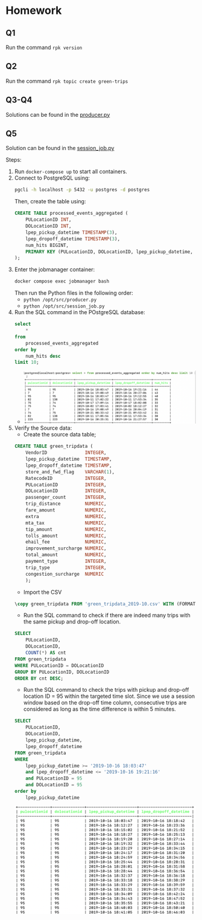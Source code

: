 # Homework

## Q1
Run the command `rpk version`

## Q2
Run the command `rpk topic create green-trips`

## Q3-Q4

Solutions can be found in the [producer.py](https://github.com/fengyu20/data-engineering-zoomcamp-2025/tree/main/pyflink/src/producer.py)


## Q5

Solution can be found in the [session_job.py](https://github.com/fengyu20/data-engineering-zoomcamp-2025/tree/main/pyflink/src/session_job.py)

Steps:
1. Run `docker-compose up` to start all containers.
2. Connect to PostgreSQL using:
   ```bash
   pgcli -h localhost -p 5432 -u postgres -d postgres
   ```
   Then, create the table using:
   ```sql
   CREATE TABLE processed_events_aggregated (
       PULocationID INT,
       DOLocationID INT,
       lpep_pickup_datetime TIMESTAMP(3),
       lpep_dropoff_datetime TIMESTAMP(3),
       num_hits BIGINT,
       PRIMARY KEY (PULocationID, DOLocationID, lpep_pickup_datetime, lpep_dropoff_datetime)
   );
   ```
3. Enter the jobmanager container:
   ```bash
   docker compose exec jobmanager bash
   ```
   Then run the Python files in the following order:
   - `python /opt/src/producer.py`
   - `python /opt/src/session_job.py`
4. Run the SQL command in the POstgreSQL database:
    ```sql
    select 
        *
    from   
        processed_events_aggregated 
    order by 
        num_hits desc 
    limit 10;
    ```
    - ![alt text](image.png)
5. Verify the Source data:
    - Create the source data table;
    ```sql
    CREATE TABLE green_tripdata (
        VendorID              INTEGER,
        lpep_pickup_datetime  TIMESTAMP,
        lpep_dropoff_datetime TIMESTAMP,
        store_and_fwd_flag    VARCHAR(1),
        RatecodeID            INTEGER,
        PULocationID          INTEGER,
        DOLocationID          INTEGER,
        passenger_count       INTEGER,
        trip_distance         NUMERIC,
        fare_amount           NUMERIC,
        extra                 NUMERIC,
        mta_tax               NUMERIC,
        tip_amount            NUMERIC,
        tolls_amount          NUMERIC,
        ehail_fee             NUMERIC, 
        improvement_surcharge NUMERIC,
        total_amount          NUMERIC,
        payment_type          INTEGER,
        trip_type             INTEGER,
        congestion_surcharge  NUMERIC
        );
    ```
    - Import the CSV
    ```sql
    \copy green_tripdata FROM 'green_tripdata_2019-10.csv' WITH (FORMAT csv, HEADER true);
    ```
    - Run the SQL command to check if there are indeed many trips with the same pickup and drop-off location.
    ```sql
    SELECT
        PULocationID,
        DOLocationID,
        COUNT(*) AS cnt
    FROM green_tripdata
    WHERE PULocationID = DOLocationID
    GROUP BY PULocationID, DOLocationID
    ORDER BY cnt DESC;
    ```
    - Run the SQL command to check the trips with pickup and drop-off location ID = 95 within the targeted time slot. Since we use a session window based on the drop-off time column, consecutive trips are considered as long as the time difference is within 5 minutes. 
    ```sql
    SELECT
        PULocationID,
        DOLocationID,
        lpep_pickup_datetime,
        lpep_dropoff_datetime
    FROM green_tripdata
    WHERE 
        lpep_pickup_datetime >= '2019-10-16 18:03:47'
        and lpep_dropoff_datetime <= '2019-10-16 19:21:16'
        and PULocationID = 95 
        and DOLocationID = 95
    order by
        lpep_pickup_datetime
    ```
    ![alt text](image-1.png)